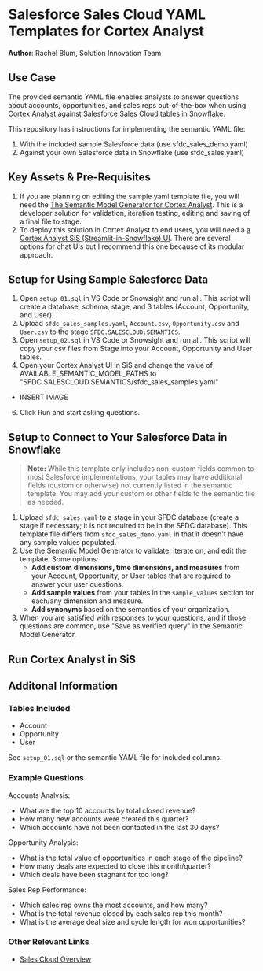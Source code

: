 # Salesforce Sales Cloud YAML Templates for Cortex Analyst
**Author**: Rachel Blum, Solution Innovation Team
## Use Case
The provided semantic YAML file enables analysts to answer questions about accounts, opportunities, and sales reps out-of-the-box when using Cortex Analyst against Salesforce Sales Cloud tables in Snowflake.

This repository has instructions for implementing the semantic YAML file:
1. With the included sample Salesforce data (use sfdc_sales_demo.yaml)
2. Against your own Salesforce data in Snowflake (use sfdc_sales.yaml)

## Key Assets & Pre-Requisites
1. If you are planning on editing the sample yaml template file, you will need the [The Semantic Model Generator for Cortex Analyst](https://github.com/Snowflake-Labs/semantic-model-generator). This is a developer solution for validation, iteration testing, editing and saving of a final file to stage. 
2. To deploy this solution in Cortex Analyst to end users, you will need a [a Cortex Analyst SiS (Streamlit-in-Snowflake) UI](https://medium.com/snowflake/deploying-cortex-analyst-a-modular-codebase-for-streamlit-in-snowflake-e9bc856e069c).  There are several options for chat UIs but I recommend this one because of its modular approach. 

## Setup for Using Sample Salesforce Data
1. Open `setup_01.sql` in VS Code or Snowsight and run all.  This script will create a database, schema, stage, and 3 tables (Account, Opportunity, and User).
2. Upload `sfdc_sales_samples.yaml`, `Account.csv`, `Opportunity.csv` and `User.csv` to the stage `SFDC.SALESCLOUD.SEMANTICS`.
3. Open `setup_02.sql` in VS Code or Snowsight and run all. This script will copy your csv files from Stage into your Account, Opportunity and User tables.
4. Open your Cortex Analyst UI in SiS and change the value of AVAILABLE_SEMANTIC_MODEL_PATHS to "SFDC.SALESCLOUD.SEMANTICS/sfdc_sales_samples.yaml" 
  - INSERT IMAGE
6. Click Run and start asking questions.

## Setup to Connect to Your Salesforce Data in Snowflake
> **Note:** While this template only includes non-custom fields common to most Salesforce implementations, your tables may have additional fields (custom or otherwise) not currently listed in the semantic template. You may add your custom or other fields to the semantic file as needed.

1. Upload `sfdc_sales.yaml` to a stage in your SFDC database (create a stage if necessary; it is not required to be in the SFDC database). This template file differs from `sfdc_sales_demo.yaml` in that it doesn't have any sample values populated.
2. Use the Semantic Model Generator to validate, iterate on, and edit the template. Some options:
    - **Add custom dimensions, time dimensions, and measures** from your Account, Opportunity, or User tables that are required to answer your user questions.
    - **Add sample values** from your tables in the `sample_values` section for each/any dimension and measure.
    - **Add synonyms** based on the semantics of your organization.
3. When you are satisfied with responses to your questions, and if those questions are common, use "Save as verified query" in the Semantic Model Generator.

## Run Cortex Analyst in SiS

## Additonal Information

### Tables Included
- Account
- Opportunity
- User

See `setup_01.sql` or the semantic YAML file for included columns.

### Example Questions
Accounts Analysis:
- What are the top 10 accounts by total closed revenue?
- How many new accounts were created this quarter?
- Which accounts have not been contacted in the last 30 days?

Opportunity Analysis:
- What is the total value of opportunities in each stage of the pipeline?
- How many deals are expected to close this month/quarter?
- Which deals have been stagnant for too long?

Sales Rep Performance:
- Which sales rep owns the most accounts, and how many?
- What is the total revenue closed by each sales rep this month?
- What is the average deal size and cycle length for won opportunities?

### Other Relevant Links
- [Sales Cloud Overview](https://architect.salesforce.com/diagrams/data-models/sales-cloud/sales-cloud-overview#More_Sales_Cloud_Data_Models)

